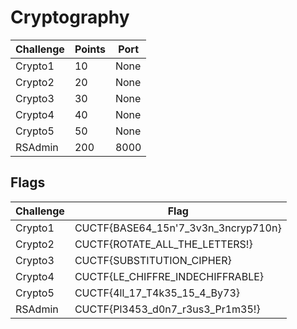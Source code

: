 # Cryptography

| Challenge           | Points | Port |
| --------------------| ------ | ---- |
| Crypto1             |  10    | None |
| Crypto2             |  20    | None |
| Crypto3             |  30    | None |
| Crypto4             |  40    | None |
| Crypto5             |  50    | None |
| RSAdmin             | 200    | 8000 |

## Flags

| Challenge           | Flag                                  |
| ------------------- | ------------------------------------- |
| Crypto1             | CUCTF{BASE64_15n'7_3v3n_3ncryp710n}   |
| Crypto2             | CUCTF{ROTATE_ALL_THE_LETTERS!}        |
| Crypto3             | CUCTF{SUBSTITUTION_CIPHER}            |
| Crypto4             | CUCTF{LE_CHIFFRE_INDECHIFFRABLE}      |
| Crypto5             | CUCTF{4ll_17_T4k35_15_4_By73}         |
| RSAdmin             | CUCTF{Pl3453_d0n7_r3us3_Pr1m35!}      |
